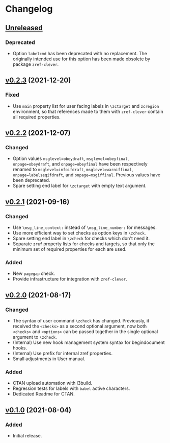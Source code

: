 # Changelog

## [Unreleased](https://github.com/gusbrs/zref-check/compare/v0.2.3...HEAD)

### Deprecated
- Option `labelcmd` has been deprecated with no replacement.  The originally
  intended use for this option has been made obsolete by package
  `zref-clever`.

## [v0.2.3](https://github.com/gusbrs/zref-check/compare/v0.2.2...v0.2.3) (2021-12-20)

### Fixed
- Use `main` property list for user facing labels in `\zctarget` and
  `zcregion` environment, so that references made to them with `zref-clever`
  contain all required properties.

## [v0.2.2](https://github.com/gusbrs/zref-check/compare/v0.2.1...v0.2.2) (2021-12-07)

### Changed
- Option values `msglevel=obeydraft`, `msglevel=obeyfinal`,
  `onpage=obeydraft`, and `onpage=obeyfinal` have been respectively renamed to
  `msglevel=infoifdraft`, `msglevel=warniffinal`, `onpage=labelseqifdraft`,
  and `onpage=msgiffinal`.  Previous values have been deprecated.
- Spare setting end label for `\zctarget` with empty text argument.

## [v0.2.1](https://github.com/gusbrs/zref-check/compare/v0.2.0...v0.2.1) (2021-09-16)

### Changed
- Use `\msg_line_context:` instead of `\msg_line_number:` for messages.
- Use more efficient way to set checks as option keys in `\zcheck`.
- Spare setting end label in `\zcheck` for checks which don't need it.
- Separate `zref` property lists for checks and targets, so that only the
  minimum set of required properties for each are used.

### Added
- New `pagegap` check.
- Provide infrastructure for integration with `zref-clever`.

## [v0.2.0](https://github.com/gusbrs/zref-check/compare/v0.1.0...v0.2.0) (2021-08-17)

### Changed
- The syntax of user command `\zcheck` has changed.  Previously, it received
  the `<checks>` as a second optional argument, now both `<checks>` and
  `<options>` can be passed together in the single optional argument to
  `\zcheck`.
- (Internal) Use new hook management system syntax for begindocument hooks.
- (Internal) Use prefix for internal zref properties.
- Small adjustments in User manual.

### Added
- CTAN upload automation with l3build.
- Regression tests for labels with `babel` active characters.
- Dedicated Readme for CTAN.

## [v0.1.0](https://github.com/gusbrs/zref-check/releases/tag/v0.1.0) (2021-08-04)

### Added
- Initial release.
